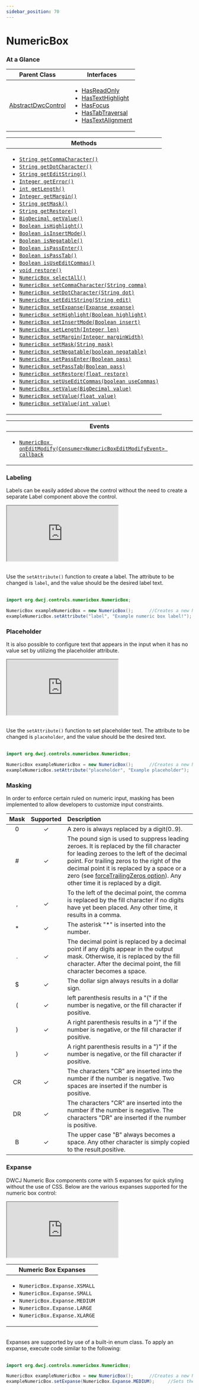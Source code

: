 ```yaml
---
sidebar_position: 70
---
```


# NumericBox

### At a Glance

|Parent Class| Interfaces |
|------------|------------|
|[AbstractDwcControl](#)| <ul><li>[HasReadOnly](#)</li><li>[HasTextHighlight](#)</li><li>[HasFocus](#)</li><li>[HasTabTraversal](#)</li><li>[HasTextAlignment](#)</li></ul>|

| Methods |
|------------|
| <ul><li>[`String getCommaCharacter()`](#)</li><li>[`String getDotCharacter()`](#)</li><li>[`String getEditString()`](#)</li><li>[`Integer getError()`](#)</li><li>[`int getLength()`](#)</li><li>[`Integer getMargin()`](#)</li><li>[`String getMask()`](#)</li><li>[`String getRestore()`](#)</li><li>[`BigDecimal getValue()`](#)</li><li>[`Boolean isHighlight()`](#)</li><li>[`Boolean isInsertMode()`](#)</li><li>[`Boolean isNegatable()`](#)</li><li>[`Boolean isPassEnter()`](#)</li><li>[`Boolean isPassTab()`](#)</li><li>[`Boolean isUseEditCommas()`](#)</li><li>[`void restore()`](#)</li><li>[`NumericBox selectAll()`](#)</li><li>[`NumericBox setCommaCharacter(String comma)`](#)</li><li>[`NumericBox setDotCharacter(String dot)`](#)</li><li>[`NumericBox setEditString(String edit)`](#)</li><li>[`NumericBox setExpanse(Expanse expanse)`](#)</li><li>[`NumericBox setHighlight(Boolean highlight)`](#)</li><li>[`NumericBox setInsertMode(Boolean insert)`](#)</li><li>[`NumericBox setLength(Integer len)`](#)</li><li>[`NumericBox setMargin(Integer marginWidth)`](#)</li><li>[`NumericBox setMask(String mask)`](#)</li><li>[`NumericBox setNegatable(boolean negatable)`](#)</li><li>[`NumericBox setPassEnter(Boolean pass)`](#)</li><li>[`NumericBox setPassTab(Boolean pass)`](#)</li><li>[`NumericBox setRestore(float restore)`](#)</li><li>[`NumericBox setUseEditCommas(boolean useCommas)`](#)</li><li>[`NumericBox setValue(BigDecimal value)`](#)</li><li>[`NumericBox setValue(float value)`](#)</li><li>[`NumericBox setValue(int value)`](#)</li></ul>|


| Events |
|------------|
| <ul><li>[`NumericBox onEditModify(Consumer<NumericBoxEditModifyEvent> callback`](#)</li></ul> |

### Labeling

Labels can be easily added above the control without the need to create a separate Label component above the control. 

<iframe 
loading="lazy"
src='http://localhost:8888/webapp/dwcj_control_demos?class=org.dwcj.control_demos.numericboxdemos.NumericboxLabel' 
style={{"width": "100%", "height":"170px"}}></iframe><br/><br />

Use the `setAttribute()` function to create a label. The attribute to be changed is `label`, and the value should be the desired label text.  <br/><br />

```java
import org.dwcj.controls.numericbox.NumericBox;

NumericBox exampleNumericBox = new NumericBox();      //Creates a new NumericBox
exampleNumericBox.setAttribute("label", "Example numeric box label!");     //Gives the numeric box a label with the provided text
```

### Placeholder

It is also possible to configure text that appears in the input when it has no value set by utilizing the placeholder attribute.

<iframe 
loading="lazy"
src='http://localhost:8888/webapp/dwcj_control_demos?class=org.dwcj.control_demos.numericboxdemos.NumericboxPlaceholder' 
style={{"width": "100%", "height":"170px"}}></iframe><br/><br />

Use the `setAttribute()` function to set placeholder text. The attribute to be changed is `placeholder`, and the value should be the desired text.  <br/><br />

```java
import org.dwcj.controls.numericbox.NumericBox;

NumericBox exampleNumericBox = new NumericBox();      //Creates a new NumericBox
exampleNumericBox.setAttribute("placeholder", "Example placeholder");     //Gives the numeric box a label with the provided text
```

### Masking

In order to enforce certain ruled on numeric input, masking has been implemented to allow developers to customize input constraints.

<table>
    <thead>
    <tr>
        <th align="center">Mask</th>
        <th align="center">Supported</th>
        <th align="left">Description</th>
    </tr>
    </thead>
    <tbody>
    <tr>
        <td align="center">0</td>
        <td align="center">✓</td>
        <td align="left">A zero is always replaced by a digit(0..9).</td>
    </tr>
    <tr>
        <td align="center">#</td>
        <td align="center">✓</td>
        <td align="left">The pound sign is used to suppress leading zeroes. It is replaced by the fill character for leading zeroes to the left of the decimal point. For trailing zeros to the right of the decimal point it is replaced by a space or a zero (see <a href="https://basishub.github.io/bbj-masks/docs/api/class/src/NumberMask/NumberMask.js~NumberMask.html" rel="nofollow">forceTrailingZeros option</a>). Any other time it is replaced by a digit.</td>
    </tr>
    <tr>
        <td align="center">,</td>
        <td align="center">✓</td>
        <td align="left">To the left of the decimal point, the comma is replaced by the fill character if no digits have yet been placed. Any other time, it results in a comma.</td>
    </tr>
    <tr>
        <td align="center">*</td>
        <td align="center">✓</td>
        <td align="left">The asterisk "*" is inserted into the number.</td>
    </tr>
    <tr>
        <td align="center">.</td>
        <td align="center">✓</td>
        <td align="left">The decimal point is replaced by a decimal point if any digits appear in the output mask. Otherwise, it is replaced by the fill character. After the decimal point, the fill character becomes a space.</td>
    </tr>
    <tr>
        <td align="center">$</td>
        <td align="center">✓</td>
        <td align="left">The dollar sign always results in a dollar sign.</td>
    </tr>
    <tr>
        <td align="center">(</td>
        <td align="center">✓</td>
        <td align="left">left parenthesis results in a "(" if the number is negative, or the fill character if positive.</td>
    </tr>
    <tr>
        <td align="center">)</td>
        <td align="center">✓</td>
        <td align="left">A right parenthesis results in a ")" if the number is negative, or the fill character if positive.</td>
    </tr>
    <tr>
        <td align="center">)</td>
        <td align="center">✓</td>
        <td align="left">A right parenthesis results in a ")" if the number is negative, or the fill character if positive.</td>
    </tr>
    <tr>
        <td align="center">CR</td>
        <td align="center">✓</td>
        <td align="left">The characters "CR" are inserted into the number if the number is negative. Two spaces are inserted if the number is positive.</td>
    </tr>
    <tr>
        <td align="center">DR</td>
        <td align="center">✓</td>
        <td align="left">The characters "CR" are inserted into the number if the number is negative. The characters "DR" are inserted if the number is positive.</td>
    </tr>
    <tr>
        <td align="center">B</td>
        <td align="center">✓</td>
        <td align="left">The upper case "B" always becomes a space. Any other character is simply copied to the result.positive.</td>
    </tr>
    </tbody>
</table>

### Expanse

DWCJ Numeric Box components come with 5 expanses for quick styling without the use of CSS.
Below are the various expanses supported for the numeric box control: <br/>

<iframe 
loading="lazy"
src='http://localhost:8888/webapp/dwcj_control_demos?class=org.dwcj.control_demos.numericboxdemos.NumericboxExpanses' 
style={{"width": "100%", "height":"125px"}}></iframe><br/>

|Numeric Box Expanses|
|-|
|<ul><li>```NumericBox.Expanse.XSMALL```</li><li>```NumericBox.Expanse.SMALL```</li><li>```NumericBox.Expanse.MEDIUM```</li><li>```NumericBox.Expanse.LARGE```</li><li>```NumericBox.Expanse.XLARGE```</li></ul>|

<br/>Expanses are supported by use of a built-in enum class. To apply an expanse, execute code similar to the following: <br/><br />

```java
import org.dwcj.controls.numericbox.NumericBox;

NumericBox exampleNumericBox = new NumericBox();      //Creates a new NumericBox
exampleNumericBox.setExpanse(NumericBox.Expanse.MEDIUM);     //Sets the numeric box's expanse to the medium size.
```
